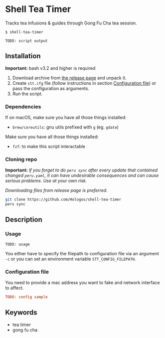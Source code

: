 # Shell Tea Timer

Tracks tea infusions & guides through Gong Fu Cha tea session.

```
$ shell-tea-timer

TODO: script output
```

## Installation

**Important:** bash v3.2 and higher is required

1) Download archive from [the release page](https://github.com/Hologos/shell-tea-timer/releases) and unpack it.
2) Create `stt.cfg` file (follow instructions in section [Configuration file](#configuration-file)) or pass the configuration as arguments.
3) Run the script.

### Dependencies

If on macOS, make sure you have all those things installed:

- `brew/coreutils`: gnu utils prefixed with `g` (eg. `gdate`)

Make sure you have all those things installed:

- `fzf`: to make this script interactable

### Cloning repo

**Important:** _If you forget to do `peru sync` after every update that contained changed `peru.yaml`, it can have undesirable consequences and can cause serious problems. Use at your own risk._

_Downloading files from release page is preferred._

```bash
git clone https://github.com/Hologos/shell-tea-timer
peru sync
```

## Description

### Usage

```
TODO: usage
```

You either have to specify the filepath to configuration file via an argument `-c` or you can set an environment variable `STT_CONFIG_FILEPATH`.

### Configuration file

You need to provide a mac address you want to fake and network interface to affect.

```ini
TODO: config sample
```

## Keywords

- tea timer
- gong fu cha
